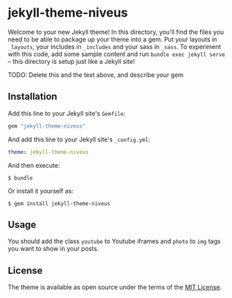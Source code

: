# jekyll-theme-niveus

Welcome to your new Jekyll theme! In this directory, you'll find the files you need to be able to package up your theme into a gem. Put your layouts in `_layouts`, your includes in `_includes` and your sass in `_sass`. To experiment with this code, add some sample content and run `bundle exec jekyll serve` – this directory is setup just like a Jekyll site!

TODO: Delete this and the text above, and describe your gem

## Installation

Add this line to your Jekyll site's `Gemfile`:

```ruby
gem "jekyll-theme-niveus"
```

And add this line to your Jekyll site's `_config.yml`:

```yaml
theme: jekyll-theme-niveus
```

And then execute:

    $ bundle

Or install it yourself as:

    $ gem install jekyll-theme-niveus

## Usage

You should add the class `youtube` to Youtube iframes and `photo` to `img` tags you want to show in your posts.

## License

The theme is available as open source under the terms of the [MIT License](https://opensource.org/licenses/MIT).


